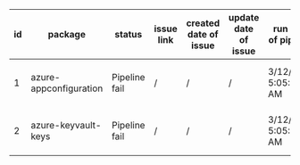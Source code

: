 
| id | package | status | issue link | created date of issue | update date of issue | run date of pipeline | pipeline run link |
|----|---------|--------|------------|-----------------------|----------------------| ---------------------| ----------------- |
| 1 | azure-appconfiguration | Pipeline fail | / | / | / | 3/12/2025 5:05:27 AM | https://dev.azure.com/test-organi/content-validation-automation/_build/results?buildId=13 |
| 2 | azure-keyvault-keys | Pipeline fail | / | / | / | 3/12/2025 5:05:27 AM | https://dev.azure.com/test-organi/content-validation-automation/_build/results?buildId=13 |